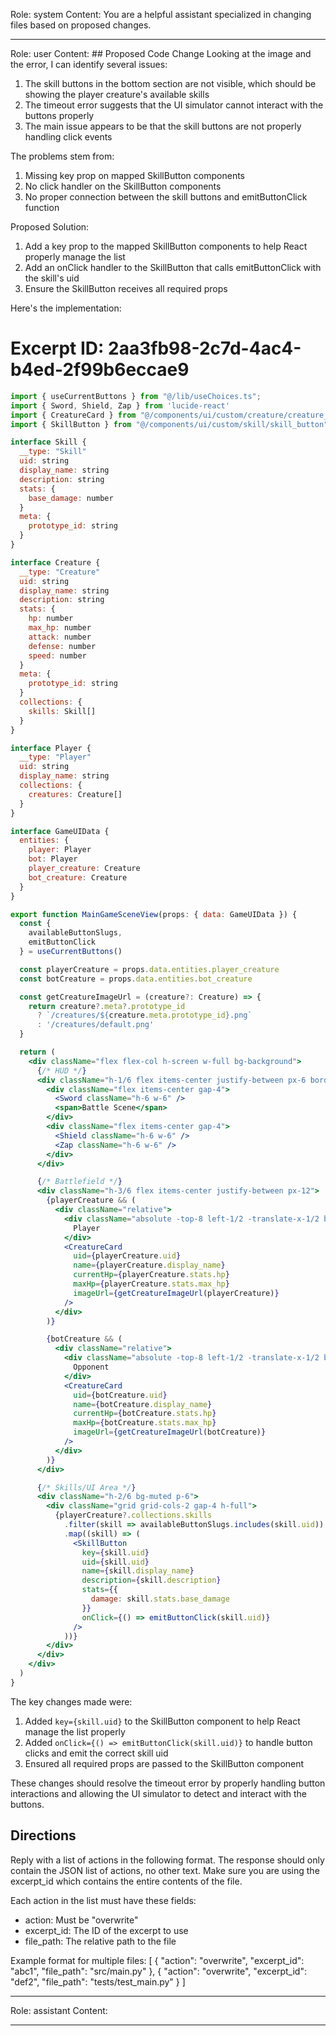 Role: system
Content: You are a helpful assistant specialized in changing files based on proposed changes.
__________________
Role: user
Content: ## Proposed Code Change
Looking at the image and the error, I can identify several issues:

1. The skill buttons in the bottom section are not visible, which should be showing the player creature's available skills
2. The timeout error suggests that the UI simulator cannot interact with the buttons properly
3. The main issue appears to be that the skill buttons are not properly handling click events

The problems stem from:
1. Missing key prop on mapped SkillButton components
2. No click handler on the SkillButton components
3. No proper connection between the skill buttons and emitButtonClick function

Proposed Solution:
1. Add a key prop to the mapped SkillButton components to help React properly manage the list
2. Add an onClick handler to the SkillButton that calls emitButtonClick with the skill's uid
3. Ensure the SkillButton receives all required props

Here's the implementation:

# Excerpt ID: 2aa3fb98-2c7d-4ac4-b4ed-2f99b6eccae9
```jsx main_game/templates/MainGameScene.tsx
import { useCurrentButtons } from "@/lib/useChoices.ts";
import { Sword, Shield, Zap } from 'lucide-react'
import { CreatureCard } from "@/components/ui/custom/creature/creature_card"
import { SkillButton } from "@/components/ui/custom/skill/skill_button"

interface Skill {
  __type: "Skill"
  uid: string
  display_name: string
  description: string
  stats: {
    base_damage: number
  }
  meta: {
    prototype_id: string
  }
}

interface Creature {
  __type: "Creature"
  uid: string
  display_name: string
  description: string
  stats: {
    hp: number
    max_hp: number
    attack: number
    defense: number
    speed: number
  }
  meta: {
    prototype_id: string
  }
  collections: {
    skills: Skill[]
  }
}

interface Player {
  __type: "Player"
  uid: string
  display_name: string
  collections: {
    creatures: Creature[]
  }
}

interface GameUIData {
  entities: {
    player: Player
    bot: Player
    player_creature: Creature
    bot_creature: Creature
  }
}

export function MainGameSceneView(props: { data: GameUIData }) {
  const {
    availableButtonSlugs,
    emitButtonClick
  } = useCurrentButtons()

  const playerCreature = props.data.entities.player_creature
  const botCreature = props.data.entities.bot_creature

  const getCreatureImageUrl = (creature?: Creature) => {
    return creature?.meta?.prototype_id 
      ? `/creatures/${creature.meta.prototype_id}.png`
      : '/creatures/default.png'
  }

  return (
    <div className="flex flex-col h-screen w-full bg-background">
      {/* HUD */}
      <div className="h-1/6 flex items-center justify-between px-6 border-b">
        <div className="flex items-center gap-4">
          <Sword className="h-6 w-6" />
          <span>Battle Scene</span>
        </div>
        <div className="flex items-center gap-4">
          <Shield className="h-6 w-6" />
          <Zap className="h-6 w-6" />
        </div>
      </div>

      {/* Battlefield */}
      <div className="h-3/6 flex items-center justify-between px-12">
        {playerCreature && (
          <div className="relative">
            <div className="absolute -top-8 left-1/2 -translate-x-1/2 bg-primary text-primary-foreground px-3 py-1 rounded-full text-sm">
              Player
            </div>
            <CreatureCard
              uid={playerCreature.uid}
              name={playerCreature.display_name}
              currentHp={playerCreature.stats.hp}
              maxHp={playerCreature.stats.max_hp}
              imageUrl={getCreatureImageUrl(playerCreature)}
            />
          </div>
        )}

        {botCreature && (
          <div className="relative">
            <div className="absolute -top-8 left-1/2 -translate-x-1/2 bg-destructive text-destructive-foreground px-3 py-1 rounded-full text-sm">
              Opponent
            </div>
            <CreatureCard
              uid={botCreature.uid}
              name={botCreature.display_name}
              currentHp={botCreature.stats.hp}
              maxHp={botCreature.stats.max_hp}
              imageUrl={getCreatureImageUrl(botCreature)}
            />
          </div>
        )}
      </div>

      {/* Skills/UI Area */}
      <div className="h-2/6 bg-muted p-6">
        <div className="grid grid-cols-2 gap-4 h-full">
          {playerCreature?.collections.skills
            .filter(skill => availableButtonSlugs.includes(skill.uid))
            .map((skill) => (
              <SkillButton
                key={skill.uid}
                uid={skill.uid}
                name={skill.display_name}
                description={skill.description}
                stats={{
                  damage: skill.stats.base_damage
                }}
                onClick={() => emitButtonClick(skill.uid)}
              />
            ))}
        </div>
      </div>
    </div>
  )
}
```

The key changes made were:
1. Added `key={skill.uid}` to the SkillButton component to help React manage the list properly
2. Added `onClick={() => emitButtonClick(skill.uid)}` to handle button clicks and emit the correct skill uid
3. Ensured all required props are passed to the SkillButton component

These changes should resolve the timeout error by properly handling button interactions and allowing the UI simulator to detect and interact with the buttons.

## Directions
Reply with a list of actions in the following format. The response should only contain the JSON list of actions, no other text.
Make sure you are using the excerpt_id which contains the entire contents of the file.

Each action in the list must have these fields:
- action: Must be "overwrite"
- excerpt_id: The ID of the excerpt to use
- file_path: The relative path to the file

Example format for multiple files:
[
    {
        "action": "overwrite",
        "excerpt_id": "abc1",
        "file_path": "src/main.py"
    },
    {
        "action": "overwrite",
        "excerpt_id": "def2",
        "file_path": "tests/test_main.py"
    }
]
__________________
Role: assistant
Content: 
__________________
